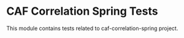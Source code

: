 # CAF Correlation Spring Tests
This module contains tests related to caf-correlation-spring project.